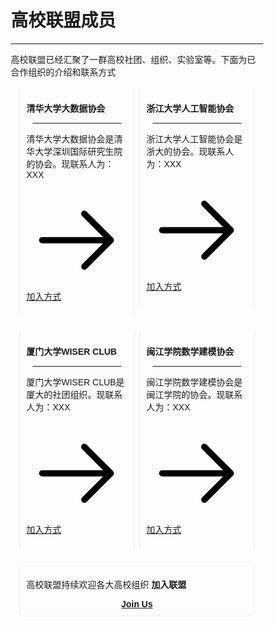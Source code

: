 # 高校联盟成员

<style>
* {
  box-sizing: border-box;
}
body {
  font-family: Arial, Helvetica, sans-serif;
}
hr.narrow {margin: 0 10px}
/* 并排浮动两列 */
.column {
  float: left;
  width: 50%;
  padding: 0 5px;/*上下边距为0，左右边距为5像素*/
}
.fullcolumn {
  float: left;
  width: 100%;
  padding: 0 5px;
}


/* 删除多余的左右边距，由于填充 */
.row {margin: 0 10px; margin-bottom: 20px;}

/* 清除列后的浮点数 */
.row:after {
  content: "";
  display: table;
  clear: both;
}

/* 响应列 */
@media screen and (max-width: 600px) {
  .column {
    width: 100%;
    display: block;
    margin-bottom: 20px;
  }
}

/* 设置计数器卡片的样式 */
.card {
  box-shadow: 0 0px 3px 0 rgba(128, 128, 128, 0.2);
  padding: 10px;
  transition: transform 0.2s ease-in-out;/*以缩放方式实现平滑过渡效果*/
  border-radius: 2px;
}
.card:hover {
  box-shadow: 0 8px 16px 0 rgba(128, 128, 128, 0.2);
  transform: scale(1.05);/*鼠标悬浮放大*/
}
.container {
  padding: 5px 5px;
}
</style>

---
高校联盟已经汇聚了一群高校社团、组织、实验室等。下面为已合作组织的介绍和联系方式

<div class="row">
  <div class="column">
    <div class="card">
      <p><strong>清华大学大数据协会</strong></p>
      <hr class = "narrow">
      <p>清华大学大数据协会是清华大学深圳国际研究生院的协会。现联系人为：XXX</p>
      <p><a href="./THU.md"><span class="twemoji"><svg xmlns="http://www.w3.org/2000/svg" viewBox="0 0 24 24"><path d="M13.22 19.03a.75.75 0 0 1 0-1.06L18.19 13H3.75a.75.75 0 0 1 0-1.5h14.44l-4.97-4.97a.749.749 0 0 1 .326-1.275.749.749 0 0 1 .734.215l6.25 6.25a.75.75 0 0 1 0 1.06l-6.25 6.25a.75.75 0 0 1-1.06 0Z"></path></svg></span> 加入方式</a></p>
    </div>
  </div>

  <div class="column">
    <div class="card">
      <p><strong>浙江大学人工智能协会</strong></p>
      <hr class = "narrow">
      <p>浙江大学人工智能协会是浙大的协会。现联系人为：XXX</p>
      <p><a href="./ZJU.md"><span class="twemoji"><svg xmlns="http://www.w3.org/2000/svg" viewBox="0 0 24 24"><path d="M13.22 19.03a.75.75 0 0 1 0-1.06L18.19 13H3.75a.75.75 0 0 1 0-1.5h14.44l-4.97-4.97a.749.749 0 0 1 .326-1.275.749.749 0 0 1 .734.215l6.25 6.25a.75.75 0 0 1 0 1.06l-6.25 6.25a.75.75 0 0 1-1.06 0Z"></path></svg></span> 加入方式</a></p>
    </div>
  </div>
</div>

<div class="row">
  <div class="column">
    <div class="card">
      <p><strong>厦门大学WISER CLUB</strong></p>
      <hr class = "narrow">
      <p>厦门大学WISER CLUB是厦大的社团组织。现联系人为：XXX</p>
      <p><a href="./WISER_CLUB.md"><span class="twemoji"><svg xmlns="http://www.w3.org/2000/svg" viewBox="0 0 24 24"><path d="M13.22 19.03a.75.75 0 0 1 0-1.06L18.19 13H3.75a.75.75 0 0 1 0-1.5h14.44l-4.97-4.97a.749.749 0 0 1 .326-1.275.749.749 0 0 1 .734.215l6.25 6.25a.75.75 0 0 1 0 1.06l-6.25 6.25a.75.75 0 0 1-1.06 0Z"></path></svg></span> 加入方式</a></p>
    </div>
  </div>

  <div class="column">
    <div class="card">
      <p><strong>闽江学院数学建模协会</strong></p>
      <hr class = "narrow">
      <p>闽江学院数学建模协会是闽江学院的协会。现联系人为：XXX</p>
      <p><a href="./MJU.md"><span class="twemoji"><svg xmlns="http://www.w3.org/2000/svg" viewBox="0 0 24 24"><path d="M13.22 19.03a.75.75 0 0 1 0-1.06L18.19 13H3.75a.75.75 0 0 1 0-1.5h14.44l-4.97-4.97a.749.749 0 0 1 .326-1.275.749.749 0 0 1 .734.215l6.25 6.25a.75.75 0 0 1 0 1.06l-6.25 6.25a.75.75 0 0 1-1.06 0Z"></path></svg></span> 加入方式</a></p>
    </div>
  </div>
</div>


<div class="row">
  <div class="fullcolumn">
    <div class="card">
        <p>高校联盟持续欢迎各大高校组织 <strong>加入联盟</strong></p>
        <div align="center"><a class="md-button" href="https://mp.weixin.qq.com/s/dndXMp52neU6J5lBjlvvQw"><strong>Join Us</strong></a></div>
    </div>
  </div>
</div>



